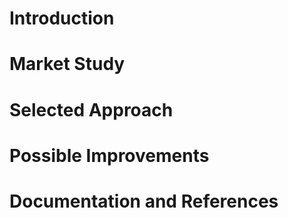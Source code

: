 # Introduction

# Market Study

# Selected Approach

# Possible Improvements

# Documentation and References
